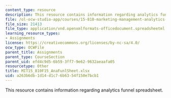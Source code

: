 ```yaml
---
content_type: resource
description: This resource contains information regarding analytics funnel spreadsheet.
file: /ol-ocw-studio-app/courses/15-810-marketing-management-analytics-frameworks-and-applications-fall-2015/a263b6db1d14d1c76b6354f150e7bcb1_MIT15_810F15_AnaFunlSheet.xlsx
file_size: 21413
file_type: application/vnd.openxmlformats-officedocument.spreadsheetml.sheet
learning_resource_types:
- Assignments
license: https://creativecommons.org/licenses/by-nc-sa/4.0/
ocw_type: OCWFile
parent_title: Assignments
parent_type: CourseSection
parent_uid: efd4c9d5-6b59-3ff7-9e62-9632aeaafa05
resourcetype: Other
title: MIT15_810F15_AnaFunlSheet.xlsx
uid: a263b6db-1d14-d1c7-6b63-54f150e7bcb1
---
```

This resource contains information regarding analytics funnel spreadsheet.